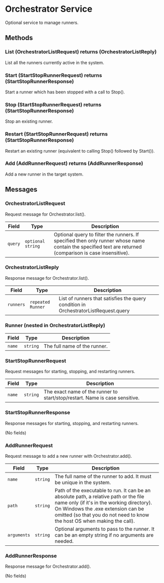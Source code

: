 # Orchestrator Service

Optional service to manage runners.

## Methods

### List (OrchestratorListRequest) returns (OrchestratorListReply)
List all the runners currently active in the system.

### Start (StartStopRunnerRequest) returns (StartStopRunnerResponse)
Start a runner which has been stopped with a call to Stop().

### Stop (StartStopRunnerRequest) returns (StartStopRunnerResponse)
Stop an existing runner.

### Restart (StartStopRunnerRequest) returns (StartStopRunnerResponse)
Restart an existing runner (equivalent to calling Stop() followed by Start()).

### Add (AddRunnerRequest) returns (AddRunnerResponse)
Add a new runner in the target system.

## Messages

### OrchestratorListRequest
Request message for Orchestrator.list().

| Field | Type | Description |
|---|---|---|
| `query` | `optional string` | Optional query to filter the runners. If specified then only runner whose name contain the specified text are returned (comparison is case insensitive). |

### OrchestratorListReply
Response message for Orchestrator.list().

| Field | Type | Description |
|---|---|---|
| `runners` | `repeated Runner` | List of runners that satisfies the query condition in OrchestratorListRequest.query |

### Runner (nested in OrchestratorListReply)

| Field | Type | Description |
|---|---|---|
| `name` | `string` | The full name of the runner. |

### StartStopRunnerRequest
Request messages for starting, stopping, and restarting runners.

| Field | Type | Description |
|---|---|---|
| `name` | `string` | The exact name of the runner to start/stop/restart. Name is case sensitive. |

### StartStopRunnerResponse
Response messages for starting, stopping, and restarting runners.

(No fields)

### AddRunnerRequest
Request message to add a new runner with Orchestrator.add().

| Field | Type | Description |
|---|---|---|
| `name` | `string` | The full name of the runner to add. It must be unique in the system. |
| `path` | `string` | Path of the executable to run. It can be an absolute path, a relative path or the file name only (if it's in the working directory). On Windows the .exe extension can be omitted (so that you do not need to know the host OS when making the call). |
| `arguments` | `string` | Optional arguments to pass to the runner. It can be an empty string if no arguments are needed. |

### AddRunnerResponse
Response message for Orchestrator.add().

(No fields)
